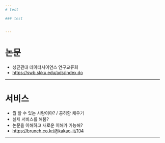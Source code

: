 ```yaml
---
# test

### test


---
```


# 논문

+ 성균관대 데이터사이언스 연구교류회
+ https://swb.skku.edu/ads/index.do


---

# 서비스

+ 뭘 할 수 있는 사람이야? / 공허함 채우기 
+ 실제 서비스를 해봄?
+ 논문을 이해하고 새로운 이해가 가능해?
+ https://brunch.co.kr/@kakao-it/104

---
